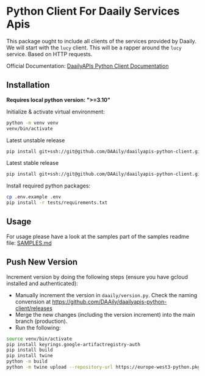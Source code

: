 # Python Client For Daaily Services Apis

This package ought to include all clients of the services provided by Daaily. We will start with the `lucy` client.
This will be a rapper around the `lucy` service. Based on HTTP requests.

Official Documentation: [DaailyAPIs Python Client Documentation](https://docs.google.com/document/d/1fHtorz-6bWObdFUTnX11r9TcU_Nq0AxWujec6NxcZkw/edit?tab=t.0)


## Installation

<b>Requires local python version: ">=3.10"</b>

Initialize & activate virtual environment:
```bash
python -m venv venv
venv/bin/activate
```

Latest unstable release
```bash
pip install git+ssh://git@github.com/DAAily/daailyapis-python-client.git
```

Latest stable release
```bash
pip install git+ssh://git@github.com/DAAily/daailyapis-python-client.git@v1.7.0
```

Install required python packages:
```bash
cp .env.example .env
pip install -r tests/requirements.txt
```

## Usage
For usage please have a look at the samples part of the samples readme file: [SAMPLES.md](./SAMPLES.md)

## Push New Version

Increment version by doing the following steps (ensure you have gcloud installed and authenticated):

- Manually increment the version in `daaily/version.py`. Check the naming convension at https://github.com/DAAily/daailyapis-python-client/releases
- Merge the new changes (including the version increment) into the main branch (production).
- Run the following:

```bash
source venv/bin/activate
pip install keyrings.google-artifactregistry-auth
pip install build
pip install twine
python -m build
python -m twine upload --repository-url https://europe-west3-python.pkg.dev/one-data-project/daailyapis-python-client/ dist/* --skip-existing
```
